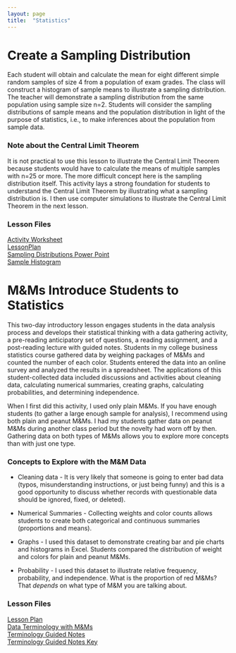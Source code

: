```yaml
---
layout: page
title:  "Statistics"
---
```


# Create a Sampling Distribution

Each student will obtain and calculate the mean for eight different simple random samples of size 4 from a population of exam grades. The class will construct a histogram of sample means to illustrate a sampling distribution. The teacher will demonstrate a sampling distribution from the same population using sample size n=2. Students will consider the sampling distributions of sample means and the population distribution in light of the purpose of statistics, i.e., to make inferences about the population from sample data.

### Note about the Central Limit Theorem

It is not practical to use this lesson to illustrate the Central Limit Theorem because students would have to calculate the means of multiple samples with n=25 or more. The more difficult concept here is the sampling distribution itself. This activity lays a strong foundation for students to understand the Central Limit Theorem by illustrating what a sampling distribution is. I then use computer simulations to illustrate the Central Limit Theorem in the next lesson.

### Lesson Files

<a href="https://lisasteaching.github.io/portfolio_teaching/statistics/SamplingDistribution_Activity.pdf" target="_blank">Activity Worksheet</a><br/>
<a href="https://lisasteaching.github.io/portfolio_teaching/statistics/SamplingDistribution_LessonPlan.pdf" target="_blank">LessonPlan</a><br/>
<a href="https://lisasteaching.github.io/portfolio_teaching/statistics/SamplingDistributions.pptx" target="_blank">Sampling Distributions Power Point</a><br/>
<a href="https://lisasteaching.github.io/portfolio_teaching/statistics/SamplingDistribution_histogram-243-samples.pdf" target="_blank">Sample Histogram</a>

# M&Ms Introduce Students to Statistics

This two-day introductory lesson engages students in the data analysis process and develops their statistical thinking with a data gathering activity, a pre-reading anticipatory set of questions, a reading assignment, and a post-reading lecture with guided notes. Students in my college business statistics course gathered data by weighing packages of M&amp;Ms and counted the number of each color. Students entered the data into an online survey and analyzed the results in a spreadsheet. The applications of this student-collected data included discussions and activities about cleaning data, calculating numerical summaries, creating graphs, calculating probabilities, and determining independence.

When I first did this activity, I used only plain M&amp;Ms. If you have enough students (to gather a large enough sample for analysis), I recommend using both plain and peanut M&amp;Ms. I had my students gather data on peanut M&amp;Ms during another class period but the novelty had worn off by then. Gathering data on both types of M&amp;Ms allows you to explore more concepts than with just one type. 

### Concepts to Explore with the M&amp;M Data

* Cleaning data - It is very likely that someone is going to enter bad data (typos, misunderstanding instructions, or just being funny) and this is a good opportunity to discuss whether records with questionable data should be ignored, fixed, or deleted).

* Numerical Summaries - Collecting weights and color counts allows students to create both categorical and continuous summaries (proportions and means).

* Graphs - I used this dataset to demonstrate creating bar and pie charts and histograms in Excel. Students compared the distribution of weight and colors for plain and peanut M&amp;Ms.

* Probability - I used this dataset to illustrate relative frequency, probability, and independence. What is the proportion of red M&amp;Ms? That <em>depends</em> on what type of M&amp;M you are talking about.

### Lesson Files
<a href="https://lisasteaching.github.io/portfolio_teaching/statistics/MMs-Stats-Intro-Lesson.pdf">Lesson Plan</a><br />
<a href="https://lisasteaching.github.io/portfolio_teaching/statistics/Pre-Reading-Anticipatory-Set.docx">Data Terminology with M&amp;Ms</a><br />
<a href="https://lisasteaching.github.io/portfolio_teaching/statistics/Terminology-Guided-Notes.docx">Terminology Guided Notes</a><br />
<a href="https://lisasteaching.github.io/portfolio_teaching/statistics/Terminology-Guided-Notes-Key.docx">Terminology Guided Notes Key</a>

